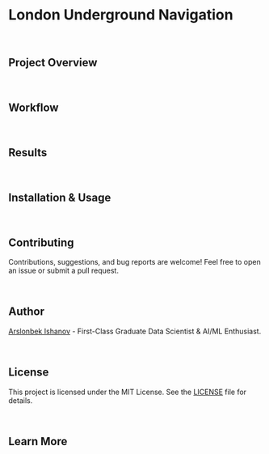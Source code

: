 # London Underground Navigation
<!-- A one/two-sentence description of the project --->

<br>

## Project Overview

<br>

## Workflow

<br>

## Results

<br>

## Installation & Usage

<br>

## Contributing
Contributions, suggestions, and bug reports are welcome! Feel free to open an issue or submit a pull request.

<br>

## Author
[Arslonbek Ishanov](https://github.com/Arslan2003) - First-Class Graduate Data Scientist & AI/ML Enthusiast.

<br>

## License
This project is licensed under the MIT License. See the [LICENSE](LICENSE) file for details.

<br>

## Learn More

<br>

<!--- To Finish Later --->
